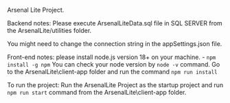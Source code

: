 Arsenal Lite Project.

Backend notes:
Please execute ArsenalLiteData.sql file in SQL SERVER from the ArsenalLite/utilities folder.

You might need to change the connection string in the appSettings.json file.

Front-end notes:
please install node.js version 18+ on your machine. - `npm install -g npm`
You can check your node version by `node -v` command.
Go to the ArsenalLite\client-app folder and run the command `npm run install`

To run the project:
Run the ArsenalLite Project as the startup project and run `npm run start` command from the ArsenalLite\client-app folder.